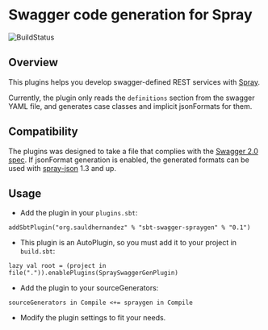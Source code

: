 # Swagger code generation for Spray

![BuildStatus](https://snap-ci.com/sauldhernandez/sbt-swagger-spraygen/branch/master/build_image)

## Overview

This plugins helps you develop swagger-defined REST services with [Spray](http://spray.io).

Currently, the plugin only reads the `definitions` section from the swagger YAML file, and generates case classes and
implicit jsonFormats for them.

## Compatibility

The plugins was designed to take a file that complies with the [Swagger 2.0 spec](https://github.com/swagger-api/swagger-spec/blob/master/versions/2.0.md).
If jsonFormat generation is enabled, the generated formats can be used with [spray-json](https://github.com/spray/spray-json) 1.3 and up.

## Usage

- Add the plugin in your `plugins.sbt`:

```
addSbtPlugin("org.sauldhernandez" % "sbt-swagger-spraygen" % "0.1")
```

- This plugin is an AutoPlugin, so you must add it to your project in `build.sbt`:

```
lazy val root = (project in file(".")).enablePlugins(SpraySwaggerGenPlugin)
```

- Add the plugin to your sourceGenerators:

```
sourceGenerators in Compile <+= spraygen in Compile
```

- Modify the plugin settings to fit your needs.


